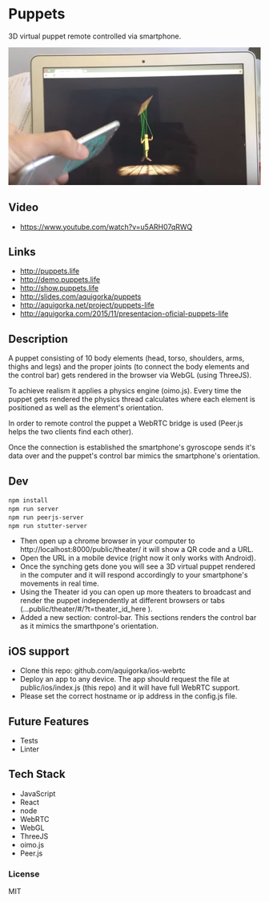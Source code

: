# Puppets
3D virtual puppet remote controlled via smartphone.

![Puppets Screenshot](https://raw.githubusercontent.com/AquiGorka/puppets/master/static/puppets.png)

## Video

- https://www.youtube.com/watch?v=u5ARH07qRWQ

## Links

- http://puppets.life
- http://demo.puppets.life
- http://show.puppets.life
- http://slides.com/aquigorka/puppets
- http://aquigorka.net/project/puppets-life
- http://aquigorka.com/2015/11/presentacion-oficial-puppets-life


## Description
A puppet consisting of 10 body elements (head, torso, shoulders, arms, thighs and legs) and the proper joints (to connect the body elements and the control bar) gets rendered in the browser via WebGL (using ThreeJS).

To achieve realism it applies a physics engine (oimo.js). Every time the puppet gets rendered the physics thread calculates where each element is positioned as well as the element's orientation.

In order to remote control the puppet a WebRTC bridge is used (Peer.js helps the two clients find each other).

Once the connection is established the smartphone's gyroscope sends it's data over and the puppet's control bar mimics the smartphone's orientation.


## Dev
```sh
npm install
npm run server
npm run peerjs-server
npm run stutter-server
```

* Then open up a chrome browser in your computer to http://localhost:8000/public/theater/ it will show a QR code and a URL.
* Open the URL in a mobile device (right now it only works with Android).
* Once the synching gets done you will see a 3D virtual puppet rendered in the computer and it will respond accordingly to your smartphone's movements in real time.
* Using the Theater id you can open up more theaters to broadcast and render the puppet independently at different browsers or tabs (...public/theater/#/?t=theater_id_here ).
* Added a new section: control-bar. This sections renders the control bar as it mimics the smarthpone's orientation.


## iOS support
* Clone this repo: github.com/aquigorka/ios-webrtc
* Deploy an app to any device. The app should request the file at public/ios/index.js (this repo) and it will have full WebRTC support.
* Please set the correct hostname or ip address in the config.js file.

## Future Features
* Tests
* Linter

## Tech Stack
* JavaScript
* React
* node
* WebRTC
* WebGL
* ThreeJS
* oimo.js
* Peer.js

### License
MIT
